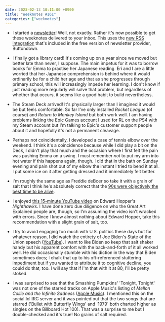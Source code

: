 ```yaml
---
date: 2023-02-13 10:11:00 +0900
title: "Weeknotes #161"
categories: ["weeknotes"]
---
```


- I started a [newsletter](https://buttondown.email/pyrmont)! Well, not exactly. Rather it's now possible to get these weeknotes delivered to your inbox. This uses the [new RSS integration](https://buttondown.email/changelog/2023-01-23) that's included in the free version of newsletter provider, Buttondown.

- I finally got a library card! It's coming up on a year since we moved but better late than never, I suppose. The main impetus for it was to borrow books for Emma to practise her Japanese reading. Eri and I are a little worried that her Japanese comprehension is behind where it would ordinarily be for a child her age and that as she progresses through primary school, this will increasingly impede her learning. I don't know if just reading more regularly will solve that problem, but regardless of whether that occurs, it seems like a good habit to build nevertheless.

- The Steam Deck arrived! It's physically larger than I imagined it would be but feels comfortable. So far I've only installed _Rocket League_ (of course) and _Return to Monkey Island_ but both work well. I am having problems linking the Epic Games account I used for RL on the PS4 with my Steam account but I'm talking to Epic's customer support people about it and hopefully it's not a permanent cleavage.

- Perhaps not coincidentally, I developed a case of tennis elbow over the weekend. I think it's a coincidence because while I did play a bit on the Deck, I didn't play that much and the occasion where I first felt the pain was pushing Emma on a swing. I must remember _not_ to put my arm into hot water if this happens again, though. I did that in the bath on Sunday evening and pain shot out of my elbow the instant I tried to bend it at all. I put some ice on it after getting dressed and it immediately felt better.

- I'm roughly the same age as Freddie deBoer so take it with a grain of salt that I think he's absolutely correct that the [90s were objectively the best time to be alive](https://freddiedeboer.substack.com/p/its-so-sad-when-old-people-romanticize).

- I enjoyed [this 15-minute YouTube video](https://www.youtube.com/watch?v=lKIbT-4UFaE) on Edward Hopper's _Nighthawks_. I have done zero due diligence on who the Great Art Explained people are, though, so I'm assuming the video isn't wracked with errors. Since I know almost nothing about Edward Hopper, take this recommendation with a slight grain of salt, too.

- I try to avoid engaging too much with U.S. politics these days but for whatever reason, I did watch the entirety of Joe Biden's State of the Union speech ([YouTube](https://www.youtube.com/watch?v=gzcBTUvVp7M)). I want to like Biden so keep that salt shaker handy but his apparent comfort with the back-and-forth of it all worked well. He did occasionally stumble with his diction in the way that Biden sometimes does; I chalk that up to his oft-referenced stuttering impediment but if you wanted to attribute it to cognitive decline, you could do that, too. I will say that if I'm that with it at 80, I'll be pretty stoked.

- I was surprised to see that the Smashing Pumpkins' 'Tonight, Tonight' was not one of the starred tracks on Apple Music's listing of _Mellon Collie and the Infinite Sadness_ ([Apple Music](https://music.apple.com/us/album/tonight-tonight/721224313?i=721224384)). I mentioned this on the social.lol IRC server and it was pointed out that the two songs that are starred ('Bullet with Butterfly Wings' and '1979' both charted higher as singles on the Billboard Hot 100). That was a surprise to me but I double-checked and it's true! No grains of salt required.
